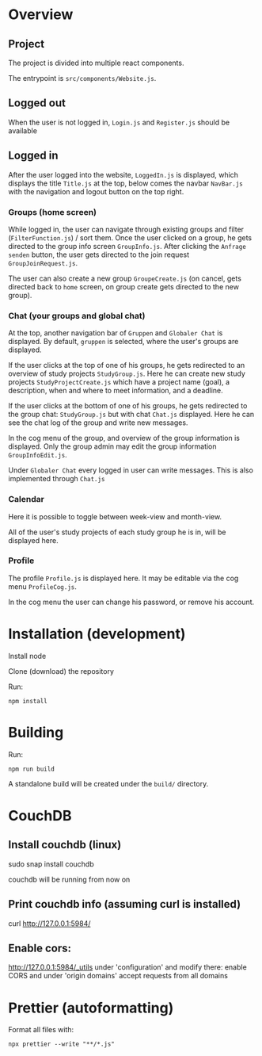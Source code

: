 # Overview

## Project

The project is divided into multiple react components.

The entrypoint is `src/components/Website.js`.

## Logged out

When the user is not logged in, `Login.js` and `Register.js` should be available

## Logged in

After the user logged into the website, `LoggedIn.js` is displayed, which displays the title `Title.js` at the top, below comes the navbar `NavBar.js` with the navigation and logout button on the top right.

### Groups (home screen)

While logged in, the user can navigate through existing groups and filter (`FilterFunction.js`) / sort them. Once the user clicked on a group, he gets directed to the group info screen `GroupInfo.js`. After clicking the `Anfrage senden` button, the user gets directed to the join request `GroupJoinRequest.js`.

The user can also create a new group `GroupeCreate.js` (on cancel, gets directed back to `home` screen, on group create gets directed to the new group).

### Chat (your groups and global chat)

At the top, another navigation bar of `Gruppen` and `Globaler Chat` is displayed. By default, `gruppen` is selected, where the user's groups are displayed. 

If the user clicks at the top of one of his groups, he gets redirected to an overview of study projects `StudyGroup.js`. Here he can create new study projects `StudyProjectCreate.js` which have a project name (goal), a description, when and where to meet information, and a deadline.

If the user clicks at the bottom of one of his groups, he gets redirected to the group chat: `StudyGroup.js` but with chat `Chat.js` displayed. Here he can see the chat log of the group and write new messages.

In the cog menu of the group, and overview of the group information is displayed. Only the group admin may edit the group information `GroupInfoEdit.js`.

Under `Globaler Chat` every logged in user can write messages. This is also implemented through `Chat.js`

### Calendar

Here it is possible to toggle between week-view and month-view.

All of the user's study projects of each study group he is in, will be displayed here.

### Profile

The profile `Profile.js` is displayed here. It may be editable via the cog menu `ProfileCog.js`.

In the cog menu the user can change his password, or remove his account.

# Installation (development)

Install node

Clone (download) the repository

Run:

`npm install`

# Building

Run:

`npm run build`

A standalone build will be created under the `build/` directory.

# CouchDB
## Install couchdb (linux)
sudo snap install couchdb

couchdb will be running from now on

## Print couchdb info (assuming curl is installed)

curl http://127.0.0.1:5984/

## Enable cors:

http://127.0.0.1:5984/_utils
under 'configuration' and modify there: enable CORS and under 'origin domains' accept requests from all domains

# Prettier (autoformatting)
Format all files with:

`npx prettier --write "**/*.js"`
